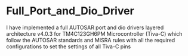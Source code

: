 # Full_Port_and_Dio_Driver 

I have implemented a full AUTOSAR port and dio drivers layered architecture v4.0.3 for TM4C123GH6PM Microcontroller (Tiva-C)
which follow the AUTOSAR standards and MISRA rules with all the required configurations to set the settings of all Tiva-C pins 
